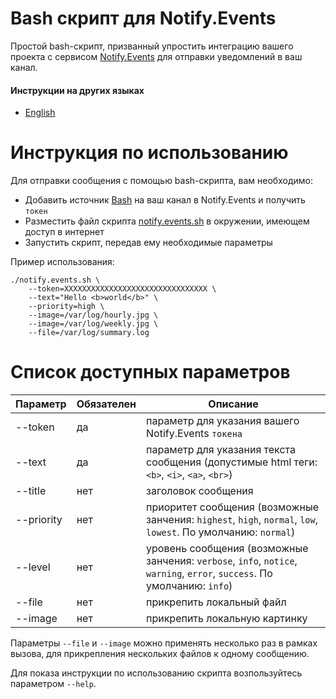 # Bash скрипт для Notify.Events

Простой bash-скрипт, призванный упростить интеграцию вашего проекта с сервисом [Notify.Events](https://notify.events) для отправки уведомлений в ваш канал.

#### Инструкции на других языках

- [English](/README.md)

# Инструкция по использованию

Для отправки сообщения с помощью bash-скрипта, вам необходимо:
- Добавить источник [Bash](https://notify.events/source/67) на ваш канал в Notify.Events и получить `токен` 
- Разместить файл скрипта [notify.events.sh](/notify.events.sh) в окружении, имеющем доступ в интернет
- Запустить скрипт, передав ему необходимые параметры

Пример использования:
```
./notify.events.sh \
    --token=XXXXXXXXXXXXXXXXXXXXXXXXXXXXXXXX \
    --text="Hello <b>world</b>" \
    --priority=high \
    --image=/var/log/hourly.jpg \
    --image=/var/log/weekly.jpg \
    --file=/var/log/summary.log
```

# Список доступных параметров

| Параметр   | Обязателен | Описание                                            |
|------------|------------|-----------------------------------------------------|
| --token    | да         | параметр для указания вашего Notify.Events `токена` |
| --text     | да         | параметр для указания текста сообщения (допустимые html теги: `<b>`, `<i>`, `<a>`, `<br>`) |
| --title    | нет        | заголовок сообщения                                 |
| --priority | нет        | приоритет сообщения (возможные занчения: `highest`, `high`, `normal`, `low`, `lowest`. По умолчанию: `normal`)           |
| --level    | нет        | уровень сообщения (возможные занчения: `verbose`, `info`, `notice`, `warning`, `error`, `success`. По умолчанию: `info`) |
| --file     | нет        | прикрепить локальный файл                           |
| --image    | нет        | прикрепить локальную картинку                       |

Параметры `--file` и `--image` можно применять несколько раз в рамках вызова, для прикрепления нескольких файлов к одному сообщению.

Для показа инструкции по использованию скрипта возпользуйтесь параметром `--help`.